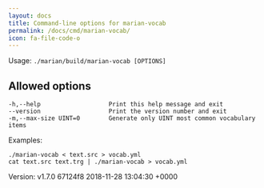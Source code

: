 ```yaml
---
layout: docs
title: Command-line options for marian-vocab
permalink: /docs/cmd/marian-vocab/
icon: fa-file-code-o
---
```


Usage: `./marian/build/marian-vocab [OPTIONS]`

## Allowed options
```
-h,--help                   Print this help message and exit
--version                   Print the version number and exit
-m,--max-size UINT=0        Generate only UINT most common vocabulary items
```

Examples:
```
./marian-vocab < text.src > vocab.yml
cat text.src text.trg | ./marian-vocab > vocab.yml
```
Version: 
v1.7.0 67124f8 2018-11-28 13:04:30 +0000
